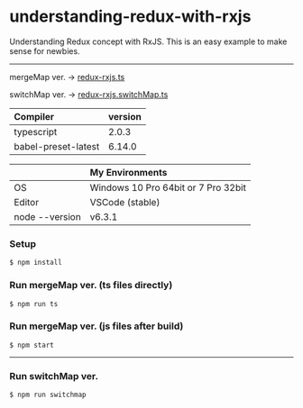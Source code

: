 # understanding-redux-with-rxjs
Understanding Redux concept with RxJS. This is an easy example to make sense for newbies.

---

mergeMap ver. -> [redux-rxjs.ts](https://github.com/ovrmrw/understanding-redux-with-rxjs/blob/master/redux-rxjs.ts)

switchMap ver. -> [redux-rxjs.switchMap.ts](https://github.com/ovrmrw/understanding-redux-with-rxjs/blob/master/redux-rxjs.switchMap.ts)

|Compiler|version|
|:--|:--|
|typescript|2.0.3|
|babel-preset-latest|6.14.0|

||My Environments|
|:--|:--|
|OS|Windows 10 Pro 64bit or 7 Pro 32bit|
|Editor|VSCode (stable)|
|node --version|v6.3.1|

### Setup
```
$ npm install
```

### Run mergeMap ver. (ts files directly)
```
$ npm run ts
```

### Run mergeMap ver. (js files after build)
```
$ npm start
```

---

### Run switchMap ver.
```
$ npm run switchmap
```
